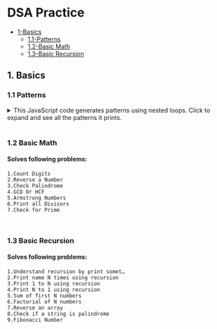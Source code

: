# DSA Practice

- [1-Basics](#1-basics)
    - [1.1-Patterns](#11-patterns)
    - [1.2-Basic Math](#12-basic-math)
    - [1.3-Basic Recursion](#13-basic-recursion)





## 1. Basics
### 1.1 Patterns
<details>
 <summary>This JavaScript code generates  patterns using nested loops. Click to expand and see all the patterns it prints. </summary>  


```plaintext
-----------
pattern 1
-----------
####
####
####
####

-----------
pattern 2
-----------
#
##
###
####

-----------
pattern 3
-----------
1
12
123
1234
12345

-----------
pattern 4
-----------
1
22
333
4444
55555

-----------
pattern 5
-----------
#####
####
###
##
#

-----------
pattern 6
-----------
54321
4321
321
21
1

-----------
pattern 7
-----------
    #    
   ###   
  #####  
 ####### 
#########

-----------
pattern 8
-----------
#########
 ####### 
  #####  
   ###   
    #    

-----------
pattern 9
-----------
    #    
   ###   
  #####  
 ####### 
#########
#########
 ####### 
  #####  
   ###   
    #    

-----------
pattern 10
-----------
#    
##   
###  
#### 
#####
#####
#### 
###  
##   
#    

-----------
pattern 11
-----------
1
01
101
0101
10101

-----------
pattern 11
-----------
1
01
101
0101
10101

-----------
pattern 12
-----------
1      1
12    21
123  321
12344321

-----------
pattern 13
-----------
1
23
456
78910
1112131415

-----------
pattern 14
-----------
A
AB
ABC
ABCD
ABCDE

-----------
pattern 15
-----------
ABCDE
ABCD
ABC
AB
A

-----------
pattern 16
-----------
A
BB
CCC
DDDD
EEEEE

-----------
pattern 17
-----------
   A   
  ABA  
 ABCBA 
ABCDCBA

-----------
pattern 18
-----------
E
DE
CDE
BCDE
ABCDE

-----------
pattern 19
-----------
##########
####  ####
###    ###
##      ##
#        #
#        #
##      ##
###    ###
####  ####
##########

-----------
pattern 20
-----------
#        #
##      ##
###    ###
####  ####
##########
####  ####
###    ###
##      ##
#        #

-----------
pattern 21
-----------
####
#  #
#  #
####

-----------
pattern 22
-----------
4444444
4333334
4322234
4321234
4322234
4333334
4444444
```   
</details>    
</br>

### 1.2 Basic Math
#### Solves following problems:
```
1.Count Digits		
2.Reverse a Number		
3.Check Palindrome		
4.GCD Or HCF		
5.Armstrong Numbers		
6.Print all Divisors		
7.Check for Prime
```
</br>

### 1.3 Basic Recursion
#### Solves following problems:
```
1.Understand recursion by print somet…		
2.Print name N times using recursion		
3.Print 1 to N using recursion		
4.Print N to 1 using recursion		
5.Sum of first N numbers		
6.Factorial of N numbers		
7.Reverse an array		
8.Check if a string is palindrome 		
9.Fibonacci Number
```